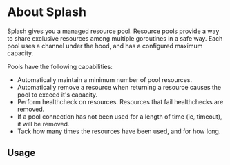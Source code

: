 # About Splash
Splash gives you a managed resource pool. Resource pools provide a way to share exclusive resources among multiple goroutines in a safe way. Each pool uses a channel under the hood, and has a configured maximum capacity. 

Pools have the following capabilities:

 * Automatically maintain a minimum number of pool resources.
 * Automatically remove a resource when returning a resource causes the pool to exceed it's capacity.
 * Perform healthcheck on resources. Resources that fail healthchecks are removed.
 * If a pool connection has not been used for a length of time (ie, timeout), it will be removed.
 * Tack how many times the resources have been used, and for how long.

 ## Usage


